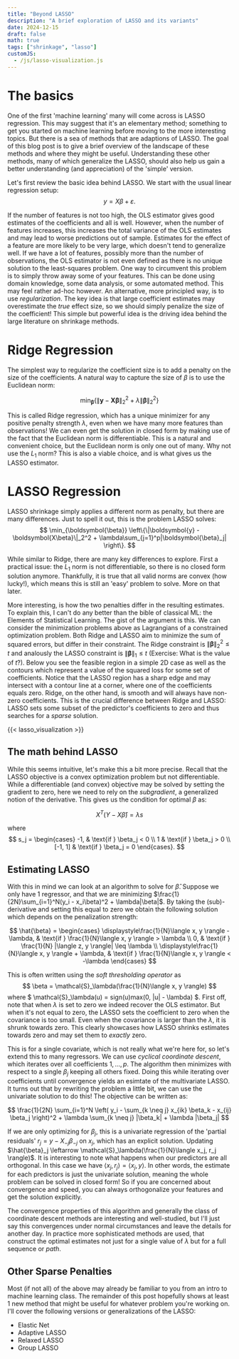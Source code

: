 ```yaml
---
title: "Beyond LASSO"
description: "A brief exploration of LASSO and its variants"
date: 2024-12-15
draft: false
math: true
tags: ["shrinkage", "lasso"]
customJS:
  - /js/lasso-visualization.js
---
```



# The basics
One of the first 'machine learning' many will come across is LASSO regression. This may suggest that it's an elementary method; something to get you started on machine learning before moving to the more interesting topics. But there is a sea of methods that are adaptions of LASSO. The goal of this blog post is to give a brief overview of the landscape of these methods and where they might be useful. Understanding these other methods, many of which generalize the LASSO, should also help us gain a better understanding (and appreciation) of the 'simple' version. 

Let's first review the basic idea behind LASSO. We start with the usual linear regression setup:
$$
y = X\beta + \varepsilon.
$$

If the number of features is not too high, the OLS estimator gives good estimates of the coefficients and all is well. However, when the number of features increases, this increases the total variance of the OLS estimates and may lead to worse predictions out of sample. Estimates for the effect of a feature are more likely to be very large, which doesn't tend to generalize well. If we have a lot of features, possibly more than the number of observations, the OLS estimator is not even defined as there is no unique solution to the least-squares problem. One way to circumvent this problem is to simply throw away some of your features. This can be done using domain knowledge, some data analysis, or some automated method. This may feel rather ad-hoc however. An alternative, more principled way, is to use _regularization_. The key idea is that large coefficient estimates may overestimate the _true_ effect size, so we should simply penalize the size of the coefficient! This simple but powerful idea is the driving idea behind the large literature on shrinkage methods.

# Ridge Regression
The simplest way to regularize the coefficient size is to add a penalty on the size of the coefficients. A natural way to capture the size of $\beta$ is to use the Euclidean norm:

$$
\min_{\boldsymbol{\beta}} \left\{ \|\boldsymbol{y} - \boldsymbol{X\beta}\|_2^2 + \lambda\|\boldsymbol{\beta}\|_2^2 \right\}
$$

This is called Ridge regression, which has a unique minimizer for any positive penalty strength $\lambda$, even when we have many more features than observations! We can even get the solution in closed form by making use of the fact that the Euclidean norm is differentiable. This is a natural and convenient choice, but the Euclidean norm is only one out of many. Why not use the $L_1$ norm? This is also a viable choice, and is what gives us the LASSO estimator.

# LASSO Regression
LASSO shrinkage simply applies a different norm as penalty, but there are many differences. Just to spell it out, this is the problem LASSO solves: 
$$
\min_{\boldsymbol{\beta}} \left\{\|\boldsymbol{y} - \boldsymbol{X\beta}\|_2^2 + \lambda\sum_{j=1}^p|\boldsymbol{\beta}_j| \right\}.
$$

While similar to Ridge, there are many key differences to explore. First a practical issue: the $L_1$ norm is not differentiable, so there is no closed form solution anymore. Thankfully, it is true that all valid norms are convex (how lucky!), which means this is still an 'easy' problem to solve. More on that later.

More interesting, is how the two penalties differ in the resulting estimates. To explain this, I can't do any better than the bible of classical ML: the Elements of Statistical Learning. The gist of the argument is this. We can consider the minimization problems above as Lagrangians of a constrained optimization problem. Both Ridge and LASSO aim to minimize the sum of squared errors, but differ in their constraint. The Ridge constraint is $\| \boldsymbol{\beta} \|_2^2 \leq t$ and analously the LASSO constraint is $\| \boldsymbol{\beta} \|_1 \leq t$ (Exercise: What is the value of $t$?). Below you see the feasible region in a simple 2D case as well as the contours which represent a value of the squared loss for some set of coefficients. Notice that the LASSO region has a sharp edge and may intersect with a contour line at a corner, where one of the coefficients equals zero. Ridge, on the other hand, is smooth and will always have non-zero coefficients. This is the crucial difference between Ridge and LASSO: LASSO sets some subset of the predictor's coefficients to zero and thus searches for a _sparse_ solution. 

{{< lasso_visualization >}}

## The math behind LASSO
While this seems intuitive, let's make this a bit more precise. Recall that the LASSO objective is a convex optimization problem but not differentiable. While a differentiable (and convex) objective may be solved by setting the gradient to zero, here we need to rely on the _subgradient_, a generalized notion of the derivative. This gives us the condition for optimal $\beta$ as:

$$
X^T(Y - X\hat{\beta}) = \lambda s
$$

where 
$$
s_j = \begin{cases} 
-1, & \text{if } \beta_j < 0 \\
1 & \text{if } \beta_j > 0 \\
[-1, 1] & \text{if } \beta_j = 0
\end{cases}.
$$

## Estimating LASSO
With this in mind we can look at an algorithm to solve for $\hat{\beta}$. Suppose we only have 1 regressor, and that we are minimizing $\frac{1}{2N}\sum_{i=1}^N(y_i - x_i\beta)^2 + \lambda|\beta|$. By taking the (sub)-derivative and setting this equal to zero we obtain the following solution which depends on the penalization strength:

$$
\hat{\beta} =
\begin{cases} 
    \displaystyle\frac{1}{N}\langle x, y \rangle - \lambda, & \text{if } \frac{1}{N}\langle x, y \rangle > \lambda \\ 
    0, & \text{if } \frac{1}{N} |\langle z, y \rangle| \leq \lambda \\ 
    \displaystyle\frac{1}{N}\langle x, y \rangle + \lambda, & \text{if } \frac{1}{N}\langle x, y \rangle < -\lambda
\end{cases}
$$

This is often written using the _soft thresholding operator_ as $$ \beta = \mathcal{S}_\lambda(\frac{1}{N}\langle x, y \rangle) $$ where $ \mathcal{S}_\lambda(u) = sign(u)max(0, |u| - \lambda) $. First off, note that when $\lambda$ is set to zero we indeed recover the OLS estimator. But when it's not equal to zero, the LASSO sets the coefficient to zero when the covariance is too small. Even when the covariance is larger than the $\lambda$, it is shrunk towards zero. This clearly showcases how LASSO shrinks estimates towards zero and may set them to *exactly* zero.

This is for a single covariate, which is not really what we're here for, so let's extend this to many regressors. We can use _cyclical coordinate descent_, which iterates over all coefficients $1, \dots, p$. The algorithm then minimizes with respect to a single $\beta_j$ keeping all others fixed. Doing this while iterating over coefficients until convergence yields an esimtate of the multivariate LASSO. It turns out that by rewriting the problem a little bit, we can use the univariate solution to do this! The objective can be written as: 

$$
\frac{1}{2N} \sum_{i=1}^N \left( y_i - \sum_{k \neq j} x_{ik} \beta_k - x_{ij} \beta_j \right)^2 +
\lambda \sum_{k \neq j} |\beta_k| + \lambda |\beta_j|
$$

If we are only optimizing for $\beta_j$, this is a univariate regression of the 'partial residuals' $r_j = y - X_{-j}\beta_{-j}$ on $x_j$, which has an explicit solution. Updating $\hat{\beta}_j \leftarrow \mathcal{S}_\lambda(\frac{1}{N}\langle x_j, r_j \rangle)$. It is interesting to note what happens when our predictors are all orthogonal. In this case we have $\langle x_j, r_j \rangle = \langle x_j, y \rangle$.
In other words, the estimate for each predictors is just the univariate solution, meaning the whole problem can be solved in closed form! So if you are concerned about convergence and speed, you can always orthogonalize your features and get the solution explicitly.

The convergence properties of this algorithm and generally the class of coordinate descent methods are interesting and well-studied, but I'll just say this convergences under normal circumstances and leave the details for another day. In practice more sophisticated methods are used, that construct the optimal estimates not just for a single value of $\lambda$ but for a full sequence or _path_.

## Other Sparse Penalties
Most (if not all) of the above may already be familiar to you from an intro to machine learning class. The remainder of this post hopefully shows at least 1 new method that might be useful for whatever problem you're working on. I'll cover the following versions or generalizations of the LASSO:

- Elastic Net
- Adaptive LASSO
- Relaxed LASSO
- Group LASSO